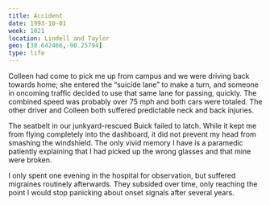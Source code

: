 ```yaml
---
title: Accident
date: 1993-10-01
week: 1021
location: Lindell and Taylor
geo: [38.642466,-90.25794]
type: life
---
```


<!-- Oct 1 is real date -->

Colleen had come to pick me up from campus and we were driving back towards home; she entered the “suicide lane” to make a turn, and someone in oncoming traffic decided to use that same lane for passing, quickly. The combined speed was probably over 75 mph and both cars were totaled. The other driver and Colleen both suffered predictable neck and back injuries.

The seatbelt in our junkyard-rescued Buick failed to latch. While it kept me from flying completely into the dashboard, it did not prevent my head from smashing the windshield. The only vivid memory I have is a paramedic patiently explaining that I had picked up the wrong glasses and that mine were broken.

I only spent one evening in the hospital for observation, but suffered migraines routinely afterwards. They subsided over time, only reaching the point I would stop panicking about onset signals after several years.
